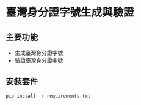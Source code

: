 # 臺灣身分證字號生成與驗證

## 主要功能

- 生成臺灣身分證字號
- 驗證臺灣身分證字號

## 安裝套件

```bash
pip install -r requirements.txt
```